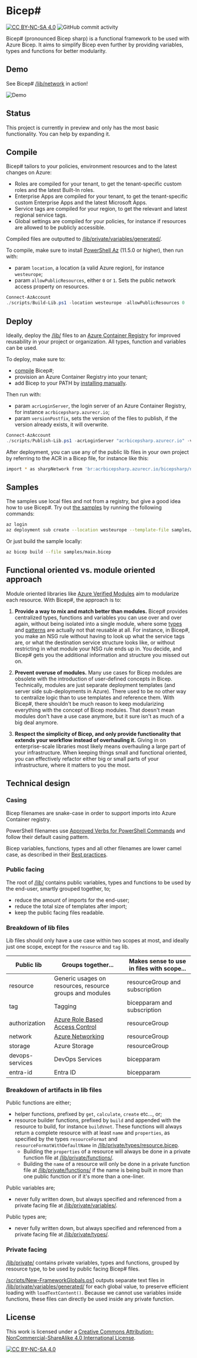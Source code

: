 # Bicep# #

[![CC BY-NC-SA 4.0][cc-by-nc-sa-shield]][cc-by-nc-sa]
![GitHub commit activity](https://img.shields.io/github/commit-activity/m/erwinkramer/bicep-sharp)

Bicep# (pronounced Bicep sharp) is a functional framework to be used with Azure Bicep. It aims to simplify Bicep even further by providing variables, types and functions for better modularity.

## Demo ##

See Bicep# [/lib/network](/lib/network.bicep) in action!

![Demo](/demo.gif)

## Status ##

This project is currently in preview and only has the most basic functionality. You can help by expanding it.

## Compile ##

Bicep# tailors to your policies, environment resources and to the latest changes on Azure:

- Roles are compiled for your tenant, to get the tenant-specific custom roles and the latest Built-In roles.
- Enterprise Apps are compiled for your tenant, to get the tenant-specific custom Enterprise Apps and the latest Microsoft Apps.
- Service tags are compiled for your region, to get the relevant and latest regional service tags.
- Global settings are compiled for your policies, for instance if resources are allowed to be publicly accessible.

Compiled files are outputted to [/lib/private/variables/generated/](/lib/private/variables/generated/).

To compile, make sure to install [PowerShell Az](https://www.powershellgallery.com/packages/Az) (11.5.0 or higher), then run with:

- param `location`, a location (a valid Azure region), for instance `westeurope`;
- param `allowPublicResources`, either `0` or `1`. Sets the public network access property on resources.

```powershell
Connect-AzAccount
./scripts/Build-Lib.ps1 -location westeurope -allowPublicResources 0
```

## Deploy ##

Ideally, deploy the [/lib/](/lib/) files to an [Azure Container Registry](https://learn.microsoft.com/en-us/azure/container-registry/container-registry-intro) for improved reusability in your project or organization. All types, function and variables can be used.

To deploy, make sure to:

- [compile](#compile) Bicep#;
- provision an Azure Container Registry into your tenant;
- add Bicep to your PATH by [installing manually](https://learn.microsoft.com/en-us/azure/azure-resource-manager/bicep/install#install-manually).

Then run with:

- param `acrLoginServer`, the login server of an Azure Container Registry, for instance `acrbicepsharp.azurecr.io`;
- param `versionPostfix`, sets the version of the files to publish, if the version already exists, it will overwrite.

```powershell
Connect-AzAccount
./scripts/Publish-Lib.ps1 -acrLoginServer "acrbicepsharp.azurecr.io" -versionPostfix 1
```

After deployment, you can use any of the public lib files in your own project by referring to the ACR in a Bicep file, for instance like this:

```bash
import * as sharpNetwork from 'br:acrbicepsharp.azurecr.io/bicepsharp/network:v1'
```

## Samples ##

The samples use local files and not from a registry, but give a good idea how to use Bicep#. Try out [the samples](/samples/) by running the following commands:

```bash
az login
az deployment sub create --location westeurope --template-file samples/main.bicep --parameters samples/main.dev.bicepparam 
```

Or just build the sample locally:

```bash
az bicep build --file samples/main.bicep
```

## Functional oriented vs. module oriented approach ##

Module oriented libraries like [Azure Verified Modules](https://azure.github.io/Azure-Verified-Modules/) aim to modularize each resource. With Bicep#, the approach is to:

1. **Provide a way to mix and match better than modules.** Bicep# provides centralized types, functions and variables you can use over and over again, without being isolated into a single module, where some [types](https://github.com/Azure/bicep-registry-modules/blob/24e4a79e840088f266002631efdc0383ea9e98a0/avm/res/storage/storage-account/main.bicep#L652) and [patterns](https://github.com/Azure/bicep-registry-modules/blob/24e4a79e840088f266002631efdc0383ea9e98a0/avm/res/storage/storage-account/main.bicep#L449) are actually not that reusable at all. For instance, in Bicep#, you make an NSG rule without having to look up what the service tags are, or what the destination service structure looks like, or without restricting in what module your NSG rule ends up in. You decide, and Bicep# gets you the additional information and structure you missed out on.

2. **Prevent overuse of modules.** Many use cases for Bicep modules are obsolete with the introduction of user-defined concepts in Bicep. Technically, modules are just separate deployment templates (and server side sub-deployments in Azure). There used to be no other way to centralize logic than to use templates and reference them. With Bicep#, there shouldn't be much reason to keep modularizing everything with the concept of Bicep modules. That doesn't mean modules don't have a use case anymore, but it sure isn't as much of a big deal anymore.

3. **Respect the simplicity of Bicep, and only provide functionality that extends your workflow instead of overhauling it.** Giving in on enterprise-scale libraries most likely means overhauling a large part of your infrastructure. When keeping things small and functional oriented, you can effectively refactor either big or small parts of your infrastructure, where it matters to you the most.

## Technical design ##

### Casing ###

Bicep filenames are snake-case in order to support imports into Azure Container registry.

PowerShell filenames use [Approved Verbs for PowerShell Commands](https://learn.microsoft.com/en-us/powershell/scripting/developer/cmdlet/approved-verbs-for-windows-powershell-commands) and follow their default casing pattern.

Bicep variables, functions, types and all other filenames are lower camel case, as described in their [Best practices](https://learn.microsoft.com/en-us/azure/azure-resource-manager/bicep/best-practices#names).  

### Public facing ###

The root of [/lib/](/lib/) contains public variables, types and functions to be used by the end-user, smartly grouped together, to;

- reduce the amount of imports for the end-user;
- reduce the total size of templates after import;
- keep the public facing files readable.

### Breakdown of lib files ###

Lib files should only have a use case within two scopes at most, and ideally just one scope, except for the `resource` and `tag` lib.

| Public lib | Groups together... | Makes sense to use in files with scope... |
| -- | -- | -- |
| resource | Generic usages on resources, resource groups and modules | resourceGroup and subscription  |
| tag  | Tagging | bicepparam and subscription  |
| authorization | [Azure Role Based Access Control](https://learn.microsoft.com/en-us/azure/role-based-access-control/overview) | resourceGroup  |
| network | [Azure Networking](https://azure.microsoft.com/en-us/products/category/networking) | resourceGroup |
| storage | Azure Storage | resourceGroup |
| devops-services | DevOps Services | bicepparam |
| entra-id | Entra ID | bicepparam  |

### Breakdown of artifacts in lib files ###

Public functions are either;

- helper functions, prefixed by `get`, `calculate`, `create` etc..., or;
- resource builder functions, prefixed by `build` and appended with the resource to build, for instance `buildVnet`. These functions will always return a complete resource with at least `name` and `properties`, as specified by the types `resourceFormat` and `resourceFormatWithDefaultName` in [/lib/private/types/resource.bicep](/lib/private/types/resource.bicep).
  - Building the `properties` of a resource will always be done in a private function file at [/lib/private/functions/](/lib/private/functions/).
  - Building the `name` of a resource will only be done in a private function file at [/lib/private/functions/](/lib/private/functions/) if the name is being built in more than one public function or if it's more than a one-liner.

Public variables are;

- never fully written down, but always specified and referenced from a private facing file at [/lib/private/variables/](/lib/private/variables/).

Public types are;

- never fully written down, but always specified and referenced from a private facing file at [/lib/private/types/](/lib/private/types/).

### Private facing ###

[/lib/private/](/lib/private/) contains private variables, types and functions, grouped by resource type, to be used by public facing Bicep# files.

[/scripts/New-FrameworkGlobals.ps1](/scripts/New-FrameworkGlobals.ps1) outputs separate text files in [/lib/private/variables/generated/](/lib/private/variables/generated/) for each global value, to preserve efficient loading with `loadTextContent()`. Because we cannot use variables inside functions, these files can directly be used inside any private function.

## License ##

This work is licensed under a
[Creative Commons Attribution-NonCommercial-ShareAlike 4.0 International License][cc-by-nc-sa].

[![CC BY-NC-SA 4.0][cc-by-nc-sa-image]][cc-by-nc-sa]

[cc-by-nc-sa]: http://creativecommons.org/licenses/by-nc-sa/4.0/
[cc-by-nc-sa-image]: https://licensebuttons.net/l/by-nc-sa/4.0/88x31.png
[cc-by-nc-sa-shield]: https://img.shields.io/badge/License-CC%20BY--NC--SA%204.0-lightgrey.svg
